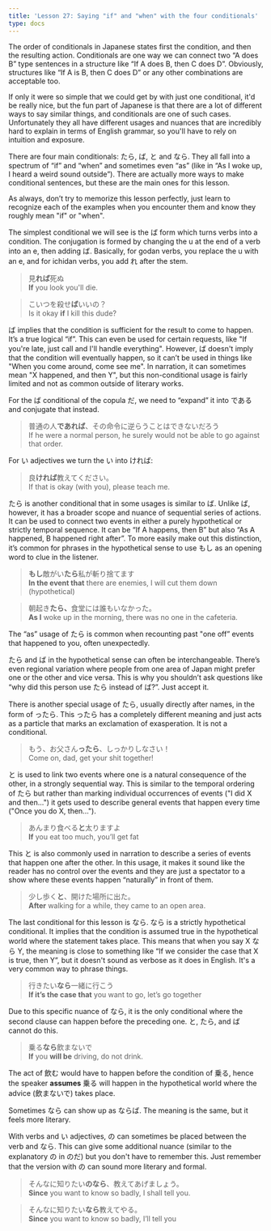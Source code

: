 ```yaml
---
title: 'Lesson 27: Saying "if" and "when" with the four conditionals'
type: docs
---
```



The order of conditionals in Japanese states first the condition, and then the resulting action. Conditionals are one way we can connect two “A does B” type sentences in a structure like “If A does B, then C does D”. Obviously, structures like “If A is B, then C does D” or any other combinations are acceptable too.

If only it were so simple that we could get by with just one conditional, it'd be really nice, but the fun part of Japanese is that there are a lot of different ways to say similar things, and conditionals are one of such cases. Unfortunately they all have different usages and nuances that are incredibly hard to explain in terms of English grammar, so you'll have to rely on intuition and exposure.

There are four main conditionals: たら, ば, と and なら. They all fall into a spectrum of “if” and “when” and sometimes even “as” (like in “As I woke up, I heard a weird sound outside”). There are actually more ways to make conditional sentences, but these are the main ones for this lesson.

As always, don’t try to memorize this lesson perfectly, just learn to recognize each of the examples when you encounter them and know they roughly mean "if" or "when". 

The simplest conditional we will see is the ば form which turns verbs into a condition. The conjugation is formed by changing the u at the end of a verb into an e, then adding ば. Basically, for godan verbs, you replace the u with an e, and for ichidan verbs, you add れ after the stem.

> 見<b>れば</b>死ぬ  
> <b>If</b> you look you'll die.

> こいつを殺せ<b>ば</b>いいの？  
> Is it okay <b>if</b> I kill this dude?


ば implies that the condition is sufficient for the result to come to happen. It’s a true logical “if”. This can even be used for certain requests, like "If you're late, just call and I'll handle everything". However, ば doesn't imply that the condition will eventually happen, so it can’t be used in things like "When you come around, come see me". In narration, it can sometimes mean "X happened, and then Y", but this non-conditional usage is fairly limited and not as common outside of literary works. 

For the ば conditional of the copula だ, we need to “expand” it into である and conjugate that instead.

> 普通の人<b>であれば</b>、その命令に逆らうことはできないだろう  
> If he were a normal person, he surely would not be able to go against that order.

For い adjectives we turn the い into ければ:

> 良<b>ければ</b>教えてください。  
> If that is okay (with you), please teach me.


たら is another conditional that in some usages is similar to ば. Unlike ば, however, it has a broader scope and nuance of sequential series of actions. It can be used to connect two events in either a purely hypothetical or strictly temporal sequence. It can be “If A happens, then B” but also “As A happened, B happened right after”. To more easily make out this distinction, it’s common for phrases in the hypothetical sense to use もし as an opening word to clue in the listener.

> <b>もし</b>敵がい<b>たら</b>私が斬り捨てます  
> <b>In the event that</b> there are enemies, I will cut them down (hypothetical)

> 朝起き<b>たら、</b>食堂には誰もいなかった。  
> <b>As I</b> woke up in the morning, there was no one in the cafeteria.


The “as” usage of たら is common when recounting past "one off” events that happened to you, often unexpectedly.

たら and ば in the hypothetical sense can often be interchangeable. There’s even regional variation where people from one area of Japan might prefer one or the other and vice versa. This is why you shouldn’t ask questions like “why did this person use たら instead of ば?”. Just accept it.

There is another special usage of たら, usually directly after names, in the form of ったら. This ったら has a completely different meaning and just acts as a particle that marks an exclamation of exasperation. It is not a conditional.

> もう、お父さん<b>ったら</b>、しっかりしなさい！  
> Come on, dad, get your shit together!

と is used to link two events where one is a natural consequence of the other, in a strongly sequential way. This is similar to the temporal ordering of たら but rather than marking individual occurrences of events ("I did X and then...") it gets used to describe general events that happen every time ("Once you do X, then...").

> あんまり食べる<b>と</b>太りますよ  
> <b>If</b> you eat too much, you’ll get fat


This と is also commonly used in narration to describe a series of events that happen one after the other. In this usage, it makes it sound like the reader has no control over the events and they are just a spectator to a show where these events happen “naturally” in front of them.

> 少し歩く<b>と</b>、開けた場所に出た。  
> <b>After</b> walking for a while, they came to an open area.

The last conditional for this lesson is なら. なら is a strictly hypothetical conditional. It implies that the condition is assumed true in the hypothetical world where the statement takes place.
This means that when you say X なら Y, the meaning is close to something like “If we consider the case that X is true, then Y”, but it doesn't sound as verbose as it does in English. It's a very common way to phrase things.

> 行きたい<b>なら</b>一緒に行こう  
> <b>If it’s the case that</b> you want to go, let’s go together


Due to this specific nuance of なら, it is the only conditional where the second clause can happen before the preceding one. と, たら, and ば cannot do this.

> 乗る<b>なら</b>飲まないで  
> <b>If</b> you <b>will be</b> driving, do not drink.


The act of 飲む would have to happen before the condition of 乗る, hence the speaker **assumes** 乗る will happen in the hypothetical world where the advice (飲まないで) takes place.

Sometimes なら can show up as ならば. The meaning is the same, but it feels more literary.

With verbs and い adjectives, の can sometimes be placed between the verb and なら. This can give some additional nuance (similar to the explanatory の in のだ) but you don't have to remember this. Just remember that the version with の can sound more literary and formal.

> そんなに知りたい<b>のなら</b>、教えてあげましょう。  
> <b>Since</b> you want to know so badly, I shall tell you.

> そんなに知りたい<b>なら</b>教えてやる。  
> <b>Since</b> you want to know so badly, I’ll tell you
